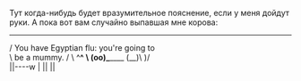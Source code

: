 Тут когда-нибудь будет вразумительное пояснение, если у меня дойдут руки. А пока вот вам случайно выпавшая мне корова:
 ________________________________________
/ You have Egyptian flu: you're going to \
\ be a mummy.                            /
        \   ^__^
         \  (oo)\_______
            (__)\       )\/\
                ||----w |
                ||     ||
